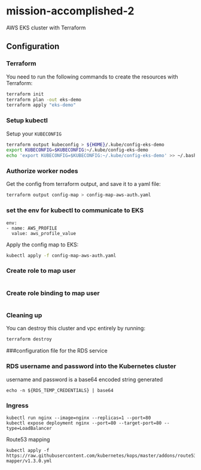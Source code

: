 # mission-accomplished-2
AWS EKS cluster with Terraform

## Configuration


### Terraform

You need to run the following commands to create the resources with Terraform:

```bash
terraform init
terraform plan -out eks-demo
terraform apply "eks-demo"
```

### Setup kubectl

Setup your `KUBECONFIG`

```bash
terraform output kubeconfig > ${HOME}/.kube/config-eks-demo
export KUBECONFIG=$KUBECONFIG:~/.kube/config-eks-demo
echo 'export KUBECONFIG=$KUBECONFIG:~/.kube/config-eks-demo' >> ~/.bash_profile
```

### Authorize worker nodes

Get the config from terraform output, and save it to a yaml file:

```bash
terraform output config-map > config-map-aws-auth.yaml
```

### set the env for kubectl to communicate to EKS

```
env:
- name: AWS_PROFILE
  value: aws_profile_value
```


Apply the config map to EKS:

```bash
kubectl apply -f config-map-aws-auth.yaml
```

### Create role  to map user
```
```

### Create role binding to map user
```
```



### Cleaning up

You can destroy this cluster and vpc entirely by running:

```bash
terraform destroy
```

###configuration file for the RDS service

### RDS username and password into the Kubernetes cluster
username and password is a base64 encoded string generated
```
echo -n ${RDS_TEMP_CREDENTIALS} | base64
```

### Ingress
```
kubectl run nginx --image=nginx --replicas=1 --port=80
kubectl expose deployment nginx --port=80 --target-port=80 --type=LoadBalancer
```
Route53 mapping
```
kubectl apply -f https://raw.githubusercontent.com/kubernetes/kops/master/addons/route53-mapper/v1.3.0.yml
```
